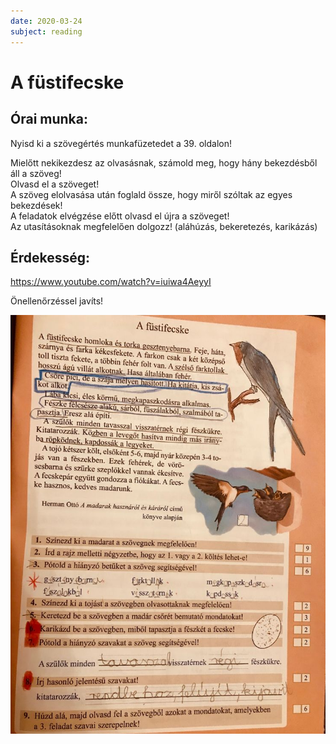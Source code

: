 ```yaml
---
date: 2020-03-24
subject: reading
---
```


# A füstifecske

## Órai munka:

Nyisd ki a szövegértés munkafüzetedet a 39. oldalon!

Mielőtt nekikezdesz az olvasásnak, számold meg, hogy hány bekezdésből áll a szöveg!<br />
Olvasd el a szöveget!<br />
A szöveg elolvasása után foglald össze, hogy miről szóltak az egyes bekezdések!<br />
A feladatok elvégzése előtt olvasd el újra a szöveget!<br />
Az utasításoknak megfelelően dolgozz! (aláhúzás, bekeretezés, karikázás)

## Érdekesség:

https://www.youtube.com/watch?v=iuiwa4AeyyI

Önellenőrzéssel javíts!

![Füstifecske](2020-03-24-olvasas.jpg)
